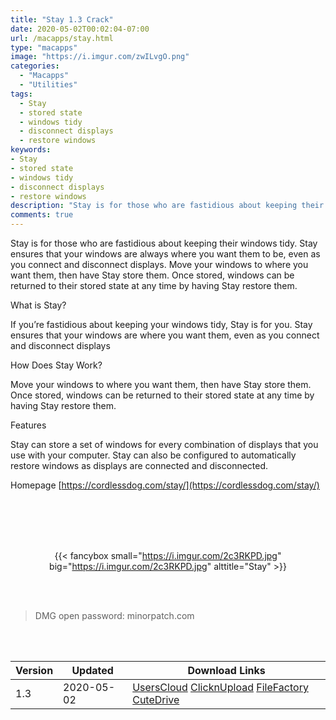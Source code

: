 ```yaml
---
title: "Stay 1.3 Crack"
date: 2020-05-02T00:02:04-07:00
url: /macapps/stay.html
type: "macapps"
image: "https://i.imgur.com/zwILvgO.png"
categories:
  - "Macapps"
  - "Utilities"
tags:
  - Stay
  - stored state
  - windows tidy
  - disconnect displays
  - restore windows
keywords:
- Stay
- stored state
- windows tidy
- disconnect displays
- restore windows
description: "Stay is for those who are fastidious about keeping their windows tidy. Stay ensures that your windows are always where you want them to be, even as you connect and disconnect displays"
comments: true
---
```


Stay is for those who are fastidious about keeping their windows tidy. Stay ensures that your windows are always where you want them to be, even as you connect and disconnect displays. Move your windows to where you want them, then have Stay store them. Once stored, windows can be returned to their stored state at any time by having Stay restore them.

What is Stay?

If you’re fastidious about keeping your windows tidy, Stay is for you. Stay ensures that your windows are where you want them, even as you connect and disconnect displays

How Does Stay Work?

Move your windows to where you want them, then have Stay store them. Once stored, windows can be returned to their stored state at any time by having Stay restore them.

Features

Stay can store a set of windows for every combination of displays that you use with your computer. Stay can also be configured to automatically restore windows as displays are connected and disconnected.

Homepage [https://cordlessdog.com/stay/](https://cordlessdog.com/stay/)


<br/>
<br/>
<script async src="https://pagead2.googlesyndication.com/pagead/js/adsbygoogle.js"></script>
<ins class="adsbygoogle"
     style="display:block; text-align:center;"
     data-ad-layout="in-article"
     data-ad-format="fluid"
     data-ad-client="ca-pub-8746275014476192"
     data-ad-slot="5144997159"></ins>
<script>
     (adsbygoogle = window.adsbygoogle || []).push({});
</script>
<br/>
<br/>


<center>

{{< fancybox small="https://i.imgur.com/2c3RKPD.jpg" big="https://i.imgur.com/2c3RKPD.jpg" alttitle="Stay" >}}

</center>

<br/>
<br/>


> DMG open password: minorpatch.com

<br/>

<br/>
<div id="history_version" class="history_version">

| Version | Updated | Download Links |
| ---- | ---- | ---- |
| 1.3 | 2020-05-02 | [UsersCloud](https://ouo.io/CsMvzZ)   [ClicknUpload](https://ouo.io/Cvu0KY)   [FileFactory](https://ouo.io/rmJSzh)   [CuteDrive](https://ouo.io/Iv47hL) |

</div>
